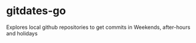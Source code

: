 # gitdates-go
Explores local github repositories to get commits in Weekends, after-hours and holidays
